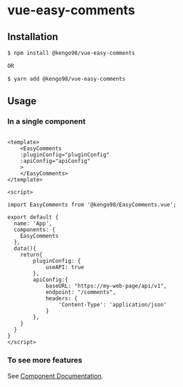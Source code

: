 # vue-easy-comments

## Installation

``` sh
$ npm install @kengo98/vue-easy-comments

OR

$ yarn add @kengo98/vue-easy-comments

```

## Usage

### In a single component
``` vue

<template>
    <EasyComments
    :pluginConfig="pluginConfig"
    :apiConfig="apiConfig"
    >
    </EasyComments>
</template>

<script>

import EasyComments from '@kengo98/EasyComments.vue';

export default {
  name: 'App',
  components: {
    EasyComments
  },
  data(){
    return{
        pluginConfig: {
            useAPI: true
        },
        apiConfig:{
            baseURL: "https://my-web-page/api/v1",
            endpoint: "/comments",
            headers: {
                'Content-Type': 'application/json'
            }
        },
    }
  }
}
</script>

```

### To see more features
See [Component Documentation](https://kengo98.github.io/vue-easy-comments/).
